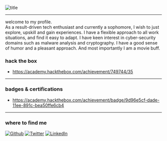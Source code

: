 
![title](https://github.com/pratiyk/pratiyk/assets/38837970/440cde9e-c655-4ed0-a158-9f458312c3f8)
*****
welcome to my profile. <br> 
As a result-driven tech enthusiast and currently a sophomore, I wish to just explore, upskill and gain experiences. I have a
flexible approach to all work situations, and find it easy to adapt. I have keen interest in cyber-security domains such as
malware analysis and cryptography. I have a good sense of humor and a pleasant approach. And most importantly I am a
movie buff.<br>
### hack the box
- https://academy.hackthebox.com/achievement/749744/35

*****
### badges & certifications
- https://academy.hackthebox.com/achievement/badge/9d96e5cf-dade-11ee-891c-bea50ffe6cb4

*****
### where to find me
<p><a href="https://github.com/pratiyk" target="_blank"><img alt="Github" src="https://img.shields.io/badge/GitHub-%2312100E.svg?&style=for-the-badge&logo=Github&logoColor=white" /></a> <a href="https://twitter.com/pratiyk" target="_blank"><img alt="Twitter" src="https://img.shields.io/badge/twitter-%231DA1F2.svg?&style=for-the-badge&logo=twitter&logoColor=white" /></a> <a href="https://www.linkedin.com/in/pratiyk" target="_blank"><img alt="LinkedIn" src="https://img.shields.io/badge/linkedin-%230077B5.svg?&style=for-the-badge&logo=linkedin&logoColor=white" /></a> 
</p>
